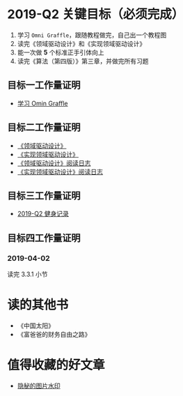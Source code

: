 # 2019-Q2 关键目标（必须完成）

1. 学习 `Omni Graffle`，跟随教程做完，自己出一个教程图
2. 读完《领域驱动设计》和《实现领域驱动设计》
3. 能一次做 **5** 个标准正手引体向上
4. 读完《算法（第四版）》第三章，并做完所有习题

## 目标一工作量证明

* [学习 Omin Graffle](./learn-omni-graffle.md)

## 目标二工作量证明

* [《领域驱动设计》](../../book_review/领域驱动设计.md)
* [《实现领域驱动设计》](../../book_review/实现领域驱动设计.md)
* [《领域驱动设计》阅读日志](../../reading_record/《领域驱动设计》阅读日志.md)
* [《实现领域驱动设计》阅读日志](../../reading_record/《实现领域驱动设计》阅读日志.md)

## 目标三工作量证明

* [2019-Q2 健身记录](../../exercise_record/2019-q2-record.md)

## 目标四工作量证明

### 2019-04-02

读完 3.3.1 小节

# 读的其他书

* 《中国太阳》
* 《富爸爸的财务自由之路》

# 值得收藏的好文章

* [隐秘的图片水印](https://mp.weixin.qq.com/s?__biz=MzI0MDAyNDgyOQ==&idx=2&mid=2649417238&scene=6&sn=2cf01ec24e48e48efadc937c4aa50082)